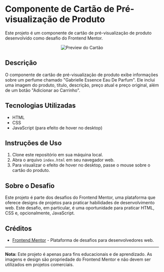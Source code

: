 # Componente de Cartão de Pré-visualização de Produto

Este projeto é um componente de cartão de pré-visualização de produto desenvolvido como desafio do Frontend Mentor.

<div align="center">
  <img src="https://i.ibb.co/3rWW2XG/Screenshot-6.png" alt="Preview do Cartão">
</div>

## Descrição

O componente de cartão de pré-visualização de produto exibe informações sobre um perfume chamado "Gabrielle Essence Eau De Parfum". Ele inclui uma imagem do produto, título, descrição, preço atual e preço original, além de um botão "Adicionar ao Carrinho".

## Tecnologias Utilizadas

- HTML
- CSS
- JavaScript (para efeito de hover no desktop)

## Instruções de Uso

1. Clone este repositório em sua máquina local.
2. Abra o arquivo `index.html` em seu navegador web.
3. Para visualizar o efeito de hover no desktop, passe o mouse sobre o cartão do produto.

## Sobre o Desafio

Este projeto é parte dos desafios do Frontend Mentor, uma plataforma que oferece designs de projetos para praticar habilidades de desenvolvimento web. Este desafio, em particular, é uma oportunidade para praticar HTML, CSS e, opcionalmente, JavaScript.

## Créditos

- [Frontend Mentor](https://www.frontendmentor.io/) - Plataforma de desafios para desenvolvedores web.

---

**Nota:** Este projeto é apenas para fins educacionais e de aprendizado. As imagens e design são propriedade do Frontend Mentor e não devem ser utilizados em projetos comerciais.
